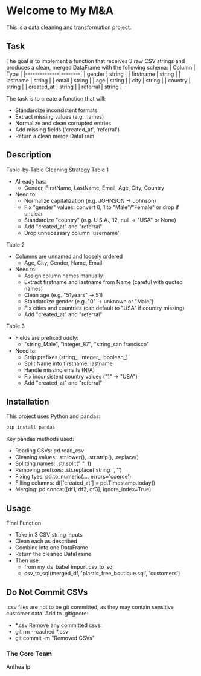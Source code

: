 

# Welcome to My M&A
This is a data cleaning and transformation project.

## Task
The goal is to implement a function that receives 3 raw CSV strings
and produces a clean, merged DataFrame with the following schema:
| Column       | Type   |
|--------------|--------|
| gender       | string |
| firstname    | string |
| lastname     | string |
| email        | string |
| age          | string |
| city         | string |
| country      | string |
| created_at   | string |
| referral     | string |

The task is to create a function that will:
- Standardize inconsistent formats
- Extract missing values (e.g. names)
- Normalize and clean corrupted entries
- Add missing fields ('created_at', 'referral')
- Return a clean merge DataFram




## Description
Table-by-Table Cleaning Strategy
Table 1
- Already has:
  - Gender, FirstName, LastName, Email, Age, City, Country
- Need to:
  - Normalize capitalization (e.g. JOHNSON -> Johnson)
  - Fix "gender" values: convert 0, 1 to "Male"/"Female" or drop if unclear
  - Standardize "country" (e.g. U.S.A., 12, null -> "USA" or None)
  - Add "created_at" and "referral"
  - Drop unnecessary column 'username'
  
Table 2
- Columns are unnamed and loosely ordered
  - Age, City, Gender, Name, Email
- Need to:
  - Assign column names manually
  - Extract firstname and lastname from Name (careful with quoted names)
  - Clean age (e.g. "51years" -> 51)
  - Standardize gender (e.g. "0" -> unknown or "Male")
  - Fix cities and countries (can default to "USA" if country missing)
  - Add "created_at" and "referral"

Table 3
- Fields are prefixed oddly:
  - "string_Male", "integer_87", "string_san francisco"
- Need to:
  - Strip prefixes (string_, integer_, boolean_)
  - Split Name into firstname, lastname
  - Handle missing emails (N/A)
  - Fix inconsistent country values ("1" -> "USA")
  - Add "created_at" and "referral"

## Installation
This project uses Python and pandas:
```bash
pip install pandas
```
Key pandas methods used:
- Reading CSVs: pd.read_csv
- Cleaning values: .str.lower(), .str.strip(), .replace()
- Splitting names: .str.split(" ", 1)
- Removing prefixes: .str.replace('string_', '')
- Fixing tyes: pd.to_numeric(..., errors='coerce')
- Filling columns: df['created_at'] = pd.Timestamp.today()
- Merging: pd.concat([df1, df2, df3], ignore_index=True)

## Usage
Final Function
- Take in 3 CSV string inputs
- Clean each as described
- Combine into one DataFrame
- Return the cleaned DataFrame
- Then use:
  - from my_ds_babel import csv_to_sql
  - csv_to_sql(merged_df, 'plastic_free_boutique.sql', 'customers')

## Do Not Commit CSVs
.csv files are not to be git committed, as they may contain sensitive customer data.
Add to .gitignore:
- *.csv
Remove any committed csvs:
- git rm --cached *.csv
- git commit -m "Removed CSVs"


### The Core Team
Anthea Ip